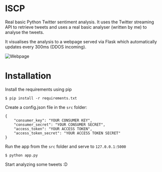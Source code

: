# ISCP
Real basic Python Twitter sentiment analysis. It uses the Twitter streaming API to retrieve tweets and uses a real basic analyser (written by me) to analyse the tweets.

It visualises the analysis to a webpage served via Flask which automatically updates every 300ms (DDOS incoming).

![Webpage](https://www.dropbox.com/s/rvhsl7nf9audfy5/Screen%20Shot%202016-01-29%20at%2022.29.57.png?dl=1)

# Installation
Install the requirements using pip
```
$ pip install -r requirements.txt
```
Create a config.json file in the `src` folder:
```
{
	"consumer_key": "YOUR CONSUMER KEY",
	"consumer_secret": "YOUR CONSUMER SECRET",
	"access_token": "YOUR ACCESS TOKEN",
	"access_token_secret": "YOUR ACCESS TOKEN SECRET"
}
```
Run the app from the `src` folder and serve to `127.0.0.1:5000`
```
$ python app.py
```

Start analyzing some tweets :D
